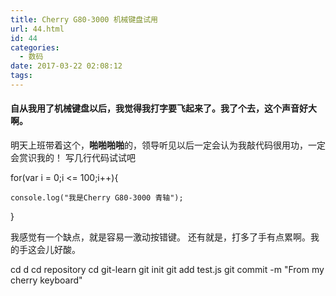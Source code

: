 ```yaml
---
title: Cherry G80-3000 机械键盘试用
url: 44.html
id: 44
categories:
  - 数码
date: 2017-03-22 02:08:12
tags:
---
```


#### 自从我用了机械键盘以后，我觉得我打字要飞起来了。我了个去，这个声音好大啊。

明天上班带着这个，**啪啪啪啪**的，领导听见以后一定会认为我敲代码很用功，一定会赏识我的！ 写几行代码试试吧

for(var i = 0;i <= 100;i++){

    console.log("我是Cherry G80-3000 青轴");

}

我感觉有一个缺点，就是容易一激动按错键。 还有就是，打多了手有点累啊。我的手这会儿好酸。

cd d
cd repository
cd git-learn
git init
git add test.js
git commit -m "From my cherry keyboard"